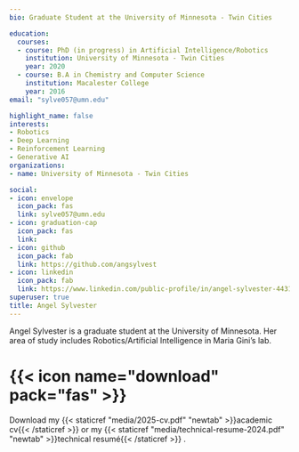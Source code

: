 ```yaml
---
bio: Graduate Student at the University of Minnesota - Twin Cities 

education:
  courses:
  - course: PhD (in progress) in Artificial Intelligence/Robotics
    institution: University of Minnesota - Twin Cities 
    year: 2020
  - course: B.A in Chemistry and Computer Science
    institution: Macalester College 
    year: 2016
email: "sylve057@umn.edu"

highlight_name: false
interests:
- Robotics 
- Deep Learning
- Reinforcement Learning
- Generative AI 
organizations:
- name: University of Minnesota - Twin Cities 

social:
- icon: envelope
  icon_pack: fas
  link: sylve057@umn.edu
- icon: graduation-cap
  icon_pack: fas
  link: 
- icon: github
  icon_pack: fab
  link: https://github.com/angsylvest
- icon: linkedin
  icon_pack: fab
  link: https://www.linkedin.com/public-profile/in/angel-sylvester-443158147?challengeId=AQHOSS1-7fZhvQAAAXc1dr9W22WMpNR8Zjrbjdv_-OC_nC2FZpK-MdMO64MuEOzmcJWwATGZhZsMQtZMW3qR5YHv2ZCkVILtFw&submissionId=902ca31d-8b3b-5d16-c813-7243e350c05c
superuser: true
title: Angel Sylvester
---
```


Angel Sylvester is a graduate student at the University of Minnesota. Her area of study includes Robotics/Artificial Intelligence in Maria Gini’s lab. 

# {{< icon name="download" pack="fas" >}} 
Download my {{< staticref "media/2025-cv.pdf" "newtab" >}}academic cv{{< /staticref >}} or my {{< staticref "media/technical-resume-2024.pdf" "newtab" >}}technical resumé{{< /staticref >}} .
